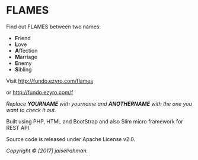 FLAMES
======

Find out FLAMES between two names:

- **F**riend
- **L**ove
- **A**ffection
- **M**arriage
- **E**nemy
- **S**ibling

Visit
    http://fundo.ezyro.com/flames

or
    http://fundo.ezyro.com/f

*Replace __YOURNAME__ with yourname and __ANOTHERNAME__  with the one you want to check it out.*

Built using PHP, HTML and BootStrap and also Slim micro framework for REST API.

Source code is released under Apache License v2.0.

*Copyright &copy; [2017] jaiselrahman.*
